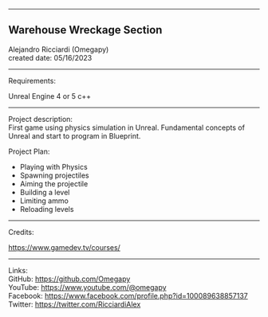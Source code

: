 -----------------------------------------------------------------------------------------------------------------------------
Warehouse Wreckage Section
-----------------------------------------------------------------------------------------------------------------------------

 Alejandro Ricciardi (Omegapy)  
 created date: 05/16/2023  

-----------------------------------------------------------------------------------------------------------------------------
Requirements:  

Unreal Engine 4 or 5
c++

-----------------------------------------------------------------------------------------------------------------------------
Project description:  
First game using physics simulation in Unreal. Fundamental concepts of Unreal and start to program in Blueprint.

Project Plan:  
  - Playing with Physics  
  - Spawning projectiles  
  - Aiming the projectile  
  - Building a level  
  - Limiting ammo  
  - Reloading levels  

-----------------------------------------------------------------------------------------------------------------------------
Credits:

https://www.gamedev.tv/courses/

-----------------------------------------------------------------------------------------------------------------------------

Links:  
GitHub: https://github.com/Omegapy  
YouTube: https://www.youtube.com/@omegapy  
Facebook: https://www.facebook.com/profile.php?id=100089638857137  
Twitter: https://twitter.com/RicciardiAlex


